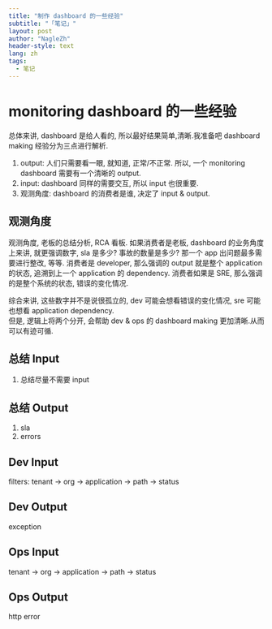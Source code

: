 ```yaml
---
title: "制作 dashboard 的一些经验"
subtitle: "「笔记」"
layout: post
author: "NagleZh"
header-style: text
lang: zh
tags:
  - 笔记
---
```


# monitoring dashboard  的一些经验

总体来讲, dashboard 是给人看的, 所以最好结果简单,清晰.我准备吧 dashboard making 经验分为三点进行解析.

1. output: 人们只需要看一眼, 就知道, 正常/不正常. 所以, 一个 monitoring dashboard 需要有一个清晰的 output.
2. input: dashboard 同样的需要交互, 所以 input 也很重要.
3. 观测角度: dashboard 的消费者是谁, 决定了 input & output.

## 观测角度

观测角度, 老板的总结分析, RCA 看板.
如果消费者是老板, dashboard 的业务角度上来讲, 就更强调数字, sla 是多少? 事故的数量是多少? 那一个 app 出问题最多需要进行整改, 等等.
消费者是 developer, 那么强调的 output 就是整个 application 的状态, 追溯到上一个 application 的 dependency.
消费者如果是 SRE, 那么强调的是整个系统的状态, 错误的变化情况.

综合来讲, 这些数字并不是说很孤立的, dev 可能会想看错误的变化情况, sre 可能也想看 application dependency.  
但是, 逻辑上将两个分开, 会帮助 dev & ops 的 dashboard making 更加清晰.从而可以有迹可循.  

## 总结 Input

1. 总结尽量不需要 input

## 总结 Output
1. sla
2. errors

## Dev Input

filters: tenant -> org -> application -> path -> status

## Dev Output

exception

## Ops Input
tenant -> org -> application -> path -> status

## Ops Output
http error

